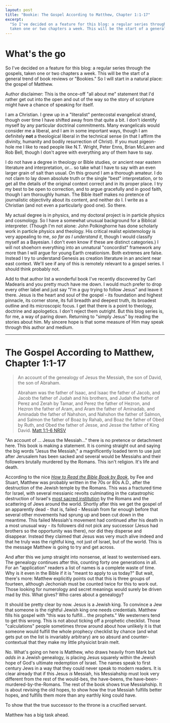 ```yaml
---
layout: post
title: "Bookie: The Gospel According to Matthew, Chapter 1:1-17"
excerpt:
  "So I've decided on a feature for this blog: a regular series through the gospels,
  taken one or two chapters a week. This will be the start of a general trend of book reviews or \"Bookies.\" So I will start in a natural place: the gospel of Matthew."
---
```


# What's the go

So I've decided on a feature for this blog: a regular series through the gospels,
taken one or two chapters a week. This will be the start of a general trend of
book reviews or "Bookies." So I will start in a natural place: the gospel of Matthew.

Author disclaimer: This is the once-off "all about me" statement that I'd rather
get out into the open and out of the way so the story of scripture might have a
chance of speaking for itself.

I am a Christian. I grew up in a "literalist" pentecostal evangelical strand,
though over time I have shifted away from that quite a bit. I don't identify myself
by any particular doctrinal commitments. Many evangelicals would consider me a
liberal, and I am in some important ways, though I am definitely **not** a theological
liberal in the technical sense (in that I affirm the divinity, humanity and bodily
resurrection of Christ). If you must pigeon-hole me I like to read people like
N.T. Wright, Peter Enns, Brian McLaren and Rob Bell, though I don't agree with
everything any of them have to say.

I do not have a degree in theology or Bible studies, or ancient near eastern literature
and interpretation, or... so take what I have to say with an even larger grain
of salt than usual. On this ground I am a thorough amateur. I do not claim to lay
down absolute truth or the single "best" interpretation, or to get all the details
of the original context correct and in its proper place. I try my best to be open
to correction, and to argue gracefully and in good faith, though I am thoroughly human.
The Bible itself makes no pretence of journalistic objectivity about its content,
and neither do I. I write as a Christian (and not even a particularly good one). So there.

My actual degree is in physics, and my doctoral project is in particle physics
and cosmology. So I have a somewhat unusual background for a Biblical interpreter.
(Though I'm not alone: John Polkinghorne has done scholarly work in particle physics
and theology. His critical realist epistemology is very appealing to me, *so far
as I understand it*, though I would classify myself as a Bayesian. I don't even
know if these are distinct categories.) I will not shoehorn everything into an
unnatural "concordist" framework any more than I will argue for young Earth creationism.
Both extremes are false. Instead I try to understand Genesis as creation literature
in an ancient near east context. We'll see if any of this is remotely relevant to
a gospel series. I should think probably not.

Add to that author list a wonderful book I've recently discovered by Carl Madearis
and you pretty much have me down. I would much prefer to drop every other label and
just say "I'm a guy trying to follow Jesus" and leave it there. Jesus is the heart
and soul of the gospel - its foundation and highest pinnacle, its corner stone,
its full breadth and deepest truth, its broadest outline and its microscopic focus.
I get that there is a point to theology, doctrine and apologetics. I don't reject
them outright. But this blog series is, for me, a way of paring down. Returning to
"simply Jesus" by reading the stories about him. My sincere hope is that some
measure of Him may speak through this author and medium.

----

# The Gospel According to Matthew, Chapter 1:1-17

> An account of the genealogy of Jesus the Messiah, the son of David, the son of Abraham.
>
> Abraham was the father of Isaac, and Isaac the father of Jacob,
> and Jacob the father of Judah and his brothers, and Judah the father of Perez and Zerah by Tamar,
> and Perez the father of Hezron, and Hezron the father of Aram, and Aram the father of Aminadab,
> and Aminadab the father of Nahshon, and Nahshon the father of Salmon,
> and Salmon the father of Boaz by Rahab, and Boaz the father of Obed by Ruth,
> and Obed the father of Jesse, and Jesse the father of King David.
[Matt 1:1-6 NRSV](http://bible.oremus.org/?ql=233019563)

"An account of ... Jesus the Messiah..." there is no pretence or detachment here. This
book is making a statement. It is coming straight out and saying the big words
"Jesus the Messiah," a magnificently loaded term to use just after Jerusalem has been
sacked and several would be Messiahs and their followers brutally murdered by the Romans.
This isn't religion. It's life and death.

According to the nice [_How to Read the Bible Book by Book_](http://zondervan.com/9780310211181),
by Fee and Stuart, Matthew was probably written in the 70s or 80s A.D., after the
destruction of the Jewish temple by the Romans. This was a fractured time for Israel,
with several messianic revolts culminating in the catastrophic destruction of Israel's
[most sacred institution](http://en.wikipedia.org/wiki/Siege_of_Jerusalem_%2870%29)
by the Romans and the scattering of Jews around the world. Shortly after this we
get the gospel of an apparently dead - that is, failed - Messiah from far enough
before that several other movements had sprung up and been cut down in the meantime.
This failed Messiah's movement had continued after his death in a most unusual way -
its followers did not pick any successor (Jesus had brothers so the opportunity was there),
nor did they disperse and disappear. Instead they claimed that Jesus was very much
alive indeed and that he truly was the rightful king, not just of Israel, but of
the world. This is the message Matthew is going to try and get across.

And after this we jump straight into nonsense, at least to westernised ears.
The genealogy continues after this, counting forty one generations in all.
For an "application" readers a list of names is a complete waste of time. Why is
it even in the Bible if it is "meant to apply to us today?" But wait, there's more:
Matthew explicitly points out that this is three groups of fourteen, although Jechoniah
must be counted twice for this to work out. Those looking for numerology and secret
meanings would surely be driven mad by this. What gives? Who cares about a genealogy?

It should be pretty clear by now. Jesus is a Jewish king. To convince a Jew that
someone is the rightful Jewish king one needs credentials. Matthew fills his
gospel with "this was to fulfill... the prophets." We westerners tend to get this
wrong. This is not about ticking off a prophetic checklist. Those "calculations"
people sometimes throw around about how unlikely it is that someone would fulfill
the whole prophecy checklist by chance (and what gets put on the list is invariably
arbitrary) are so absurd and counter-contextual that they make my little physicist
brain melt.

No. What's going on here is Matthew, who draws heavily from Mark but *adds in* a Jewish
genealogy, is placing Jesus squarely within the Jewish hope of God's ultimate redemption
of Israel. The names speak to first century Jews in a way that they could never speak
to modern readers. It is clear already that if this Jesus *is* Messiah, his Messiahship
must look very different from the rest of the would-bes, the have-beens,
the have-been-murdered-by-the-Romans. The rest of the book shows true Messiahship.
It is about revising the old hopes, to show how the true Messiah fulfills better hopes,
and fulfills them more than any earthly king could have.

To show that the true successor to the throne is a crucified servant.

Matthew has a big task ahead.
